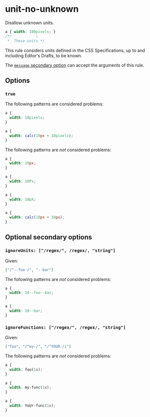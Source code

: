 # unit-no-unknown

Disallow unknown units.

<!-- prettier-ignore -->
```css
a { width: 100pixels; }
/**           ↑
 *  These units */
```

This rule considers units defined in the CSS Specifications, up to and including Editor's Drafts, to be known.

The [`message` secondary option](https://github.com/stylelint/stylelint/tree/15.10.3/docs/user-guide/configure.md#message) can accept the arguments of this rule.

## Options

### `true`

The following patterns are considered problems:

<!-- prettier-ignore -->
```css
a {
  width: 10pixels;
}
```

<!-- prettier-ignore -->
```css
a {
  width: calc(10px + 10pixels);
}
```

The following patterns are _not_ considered problems:

<!-- prettier-ignore -->
```css
a {
  width: 10px;
}
```

<!-- prettier-ignore -->
```css
a {
  width: 10Px;
}
```

<!-- prettier-ignore -->
```css
a {
  width: 10pX;
}
```

<!-- prettier-ignore -->
```css
a {
  width: calc(10px + 10px);
}
```

## Optional secondary options

### `ignoreUnits: ["/regex/", /regex/, "string"]`

Given:

```json
["/^--foo-/", "--bar"]
```

The following patterns are _not_ considered problems:

<!-- prettier-ignore -->
```css
a {
  width: 10--foo--baz;
}
```

<!-- prettier-ignore -->
```css
a {
  width: 10--bar;
}
```

### `ignoreFunctions: ["/regex/", /regex/, "string"]`

Given:

```json
["foo", "/^my-/", "/^YOUR-/i"]
```

The following patterns are _not_ considered problems:

<!-- prettier-ignore -->
```css
a {
  width: foo(1x);
}
```

<!-- prettier-ignore -->
```css
a {
  width: my-func(1x);
}
```

<!-- prettier-ignore -->
```css
a {
  width: YoUr-func(1x);
}
```
